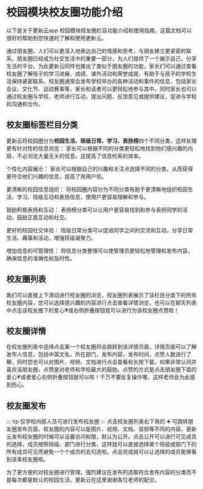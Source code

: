 #  校园模块校友圈功能介绍
以下是关于更新云app 校园模块校友圈栏目功能介绍和使用指南。这篇文档可以很好的帮助到您快速的了解和使用更新云。

通过朋友圈，人们可以更深入地表达自己的情感和思考，与朋友建立更紧密的联系。朋友圈已经成为社交生活中的重要一部分，为人们提供了一个展示自己、分享生活的平台。为此更新云同样也推出了类似于朋友圈的功能，家长们可以通过查看校友圈了解孩子的学习进展、成绩、课外活动和荣誉成就，有助于与孩子的学校生活保持紧密联系。校友圈通常会发布学校举办的各种活动和事件的信息，包括家长会议、文化节、运动赛事等，家长和读者可以更轻松地参与其中。同时家长也可以通过校友圈与学校、老师进行互动，提出问题、反馈意见或提供建议，促进与学校的沟通和合作。

## 校友圈标签栏目分类
更新云将校园圈分为**校园生活、班级日常、学习、表扬榜**四个不同分类，这样处理更有针对性的信息浏览： 家长可以根据不同的分类更轻松地找到他们感兴趣的内容，不必浏览大量无关的信息。这提高了信息检索的效率。

个性化内容展示： 家长可以根据自己的兴趣和关注点选择不同的分类，从而获得更符合他们兴趣的信息，提高了用用户验。

更清晰的校园信息组织： 将校园圈内容分为不同分类有助于更清晰地组织校园生活、学习、班级互动和表扬信息，使用户更容易理解和参与。

鼓励积极表扬和互动： 表扬榜分类可以让用户更容易找到和参与表扬同学的活动，鼓励正面互动和社交。

更好的校园社交体验： 班级日常分类可以促进同学之间的交流和互动，分享日常生活、趣事和活动，增强班级凝聚力。

增加信息的可管理性： 将信息分类整理可以使管理员更轻松地管理和发布内容，确保信息的准确性和及时性。

## 校友圈列表
我们可以直接上下滑动进行校友圈的浏览，校友圈列表展示了该栏目分类下的所有校友圈内容，您可以选择感兴趣的内容进行点击查看详情浏览，也可以在聊天列表中点击该校友圈下的爱心💗或右侧折叠按钮就可以进行为该校友圈点赞啦！

## 校友圈详情
在校友圈列表中选择点击某一个校友圈将会跳转到该详情页面，详情页面可以了解发布人信息，包括中英文名，所在部门，发布内容，发布时间，点赞人数进行了解，同时您也可以对图片、视频、文档进行点击查看和长按下载，如果非常认同并喜欢该朋友圈，点赞是对老师和学校最大的鼓励。点赞的方式是点击朋友圈下面的爱心💗或者爱心右侧折叠按钮就可以啦！千万不要反复操作喔，这样老师会为此感到伤心。


## 校友圈发布
::: tip
仅学校内部人员可进行发布校友圈
:::
点击校友圈列表右下角的 ➕ 可跳转朋友圈发布页面，校友圈的内容可以是图片、视频、文档、音频等不同的内容，更新云发布校友圈的时候可以设置访问权限，默认为公开。点击公开可以进行可见成员的选择，成员按照班级、部门进行分类，这样就可以直接选择某个班级或部门下的所有成员可见而避免一个个成员的去勾选啦。点击完成就可以让选择的成员能够看到该条校友圈啦。

为了更方便的对校友圈进行管理，强烈建议在发布的选取符合发布内容的分类而不是每次都是默认的校园生活，更新云在这里谢谢各位老师的配合。


